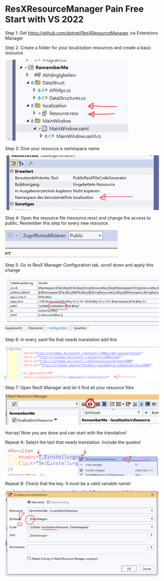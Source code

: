 # ResXResourceManager Pain Free Start with VS 2022

Step 1: Get https://github.com/dotnet/ResXResourceManager via Extentions Manager

Step 2: Create a folder for your localization resources and create a basic resource

![alt text](img/resx1.png)

Step 3: Give your resource a namespace name

![alt text](img/resx2.png)

Step 4: Open the resource file (resource.resx) and change the access to public. Remember this step for every new resource.

![alt text](img/resx3.png)

Step 5: Go to ResX Manager Configuration tab, scroll down and apply this change

![alt text](img/resx4.png)

Step 6: In every xaml file that needs translation add this

![alt text](img/resx5.png)

Step 7: Open ResX Manager and let it find all your resource files

![alt text](img/resx6.png)

Hurray! Now you are done and can start with the translation!

Repeat A: Select the text that needs translation. Include the quotes!

![alt text](img/resx7.png)

Repeat B: Check that the key. It must be a valid variable name!

![alt text](img/resx8.png)
